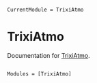 ```@meta
CurrentModule = TrixiAtmo
```

# TrixiAtmo

Documentation for [TrixiAtmo](https://github.com/trixi-framework/TrixiAtmo.jl).

```@index
```

```@autodocs
Modules = [TrixiAtmo]
```
